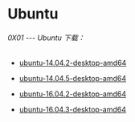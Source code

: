 # Ubuntu

###### 0X01 --- Ubuntu 下载：

* [ubuntu-14.04.2-desktop-amd64](https://s3.amazonaws.com/rfagora/image/ubuntu/ubuntu-14.04.2-desktop-amd64.iso)

* [ubuntu-14.04.5-desktop-amd64](https://s3.amazonaws.com/rfagora/image/ubuntu/ubuntu-14.04.5-desktop-amd64.iso)

* [ubuntu-16.04.2-desktop-amd64](https://s3.amazonaws.com/rfagora/image/ubuntu/ubuntu-16.04.2-desktop-amd64.iso)

* [ubuntu-16.04.3-desktop-amd64](https://s3.amazonaws.com/rfagora/image/ubuntu/ubuntu-16.04.3-desktop-amd64.iso)
